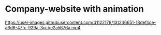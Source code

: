 
# Company-website with animation 
https://user-images.githubusercontent.com/41122178/131246651-18def4ce-a6d6-47fc-929a-3ccbe2a5676a.mp4




